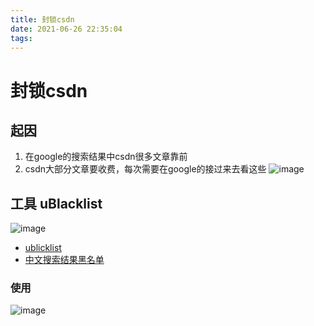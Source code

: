 ```yaml
---
title: 封锁csdn
date: 2021-06-26 22:35:04
tags:
---
```

封锁csdn
===
## 起因
1. 在google的搜索结果中csdn很多文章靠前
2. csdn大部分文章要收费，每次需要在google的接过来去看这些
![image](https://hackmd.io/_uploads/rkM32O0dT.png)


## 工具 uBlacklist
![image](https://hackmd.io/_uploads/HkEX6ORdT.png)
* [ublicklist](https://chromewebstore.google.com/detail/ublacklist/pncfbmialoiaghdehhbnbhkkgmjanfhe?pli=1)
* [中文搜索结果黑名单](https://github.com/cobaltdisco/Google-Chinese-Results-Blocklist)

### 使用
![image](https://hackmd.io/_uploads/rJKDauAuT.png)

